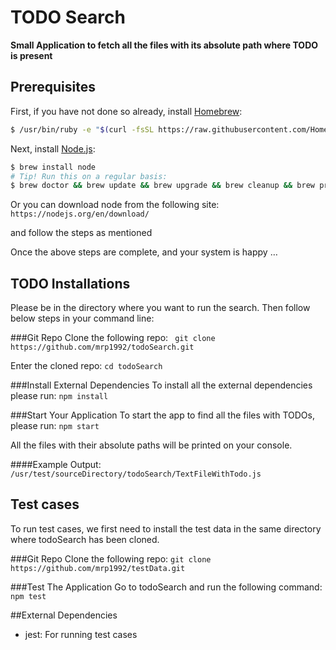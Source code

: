 # TODO Search

**Small Application to fetch all the files with its absolute path where TODO is present**

## Prerequisites

First, if you have not done so already, install [Homebrew](http://brew.sh/):

```bash
$ /usr/bin/ruby -e "$(curl -fsSL https://raw.githubusercontent.com/Homebrew/install/master/install)"
```

Next, install [Node.js](https://nodejs.org/en/):

```bash
$ brew install node
# Tip! Run this on a regular basis:
$ brew doctor && brew update && brew upgrade && brew cleanup && brew prune && brew doctor
```

Or you can download node from the following site:
```https://nodejs.org/en/download/```

and follow the steps as mentioned


Once the above steps are complete, and your system is happy …


## TODO Installations

Please be in the directory where you want to run the search.
Then follow below steps in your command line:

###Git Repo 
Clone the following repo:
``` git clone https://github.com/mrp1992/todoSearch.git```

Enter the cloned repo:
```cd todoSearch```

###Install External Dependencies
To install all the external dependencies please run:
```npm install```


###Start Your Application
To start the app to find all the files with TODOs, please run:
```npm start```

All the files with their absolute paths will be printed on your console.

####Example Output:
```/usr/test/sourceDirectory/todoSearch/TextFileWithTodo.js```

## Test cases

To run test cases, we first need to install the test data in the same directory where todoSearch has been cloned.

###Git Repo
Clone the following repo:
```git clone https://github.com/mrp1992/testData.git ```

###Test The Application
Go to todoSearch and run the following command:
```npm test```

##External Dependencies
* jest: For running test cases


